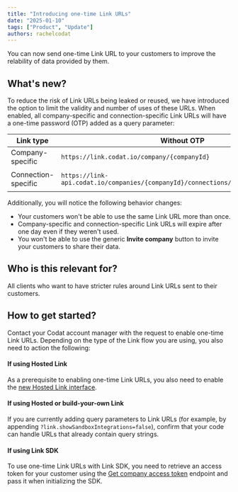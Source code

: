 ```yaml
---
title: "Introducing one-time Link URLs"
date: "2025-01-10"
tags: ["Product", "Update"]
authors: rachelcodat
---
```


You can now send one-time Link URL to your customers to improve the relability of data provided by them. 

<!--truncate-->

## What's new?

To reduce the risk of Link URLs being leaked or reused, we have introduced the option to limit the validity and number of uses of these URLs. When enabled, all company-specific and connection-specific Link URLs will have a one-time password (OTP) added as a query parameter:

| Link type | Without OTP | With OTP |
|---|---|---|
| Company-specific | `https://link.codat.io/company/{companyId}` | `https://link.codat.io/company/{companyId}?link.otp=OTP123` |
| Connection-specific | `https://link-api.codat.io/companies/{companyId}/connections/{connectionId}/start` | `https://link-api.codat.io/companies/{companyId}/connections/{connectionId}/start?otp=OTP123` |

Additionally, you will notice the following behavior changes:

- Your customers won't be able to use the same Link URL more than once.
- Company-specific and connection-specific Link URLs will expire after one day even if they weren't used.
- You won't be able to use the generic **Invite company** button to invite your customers to share their data.

## Who is this relevant for?

All clients who want to have stricter rules around Link URLs sent to their customers.

## How to get started?

Contact your Codat account manager with the request to enable one-time Link URLs. Depending on the type of the Link flow you are using, you also need to action the following:

#### If using Hosted Link

As a prerequisite to enabling one-time Link URLs, you also need to enable the [new Hosted Link interface](/updates/250110-new-hosted-link-ui).

#### If using Hosted or build-your-own Link

If you are currently adding query parameters to Link URLs (for example, by appending `?link.showSandboxIntegrations=false`), confirm that your code can handle URLs that already contain query strings. 

#### If using Link SDK

To use one-time Link URLs with Link SDK, you need to retrieve an access token for your customer using the [Get company access token](/platform-api#/operations/get-company-access-token) endpoint and pass it when initializing the SDK.